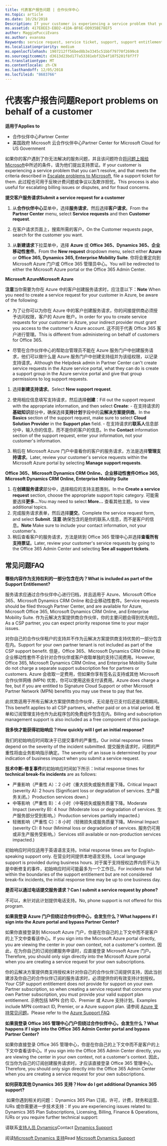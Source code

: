 ```yaml
---
title: 代表客户报告问题 | 合作伙伴中心
ms.topic: article
ms.date: 10/29/2018
Description: If your customer is experiencing a service problem that you can''t resolve, and that meets the criteria described in Escalate problems to Microsoft, file a support ticket for them.
ms.assetid: 417E8EE3-EBD2-41DA-BF6E-DD935BE78EF5
author: MaggiePucciEvans
ms.author: evansma
Keywords: service request, service ticket, support, support entitlement, aobo, Azure aobo
ms.localizationpriority: medium
ms.openlocfilehash: 1907212ff56bed8b3e3345c51bbf79770f2699c8
ms.sourcegitcommit: d3613d23bd177a53381ebf32b4f1075201f8f7f7
ms.translationtype: MT
ms.contentlocale: zh-CN
ms.lasthandoff: 12/05/2018
ms.locfileid: "8683766"
---
```

# <a name="report-problems-on-behalf-of-a-customer"></a><span data-ttu-id="d0a11-102">代表客户报告问题</span><span class="sxs-lookup"><span data-stu-id="d0a11-102">Report problems on behalf of a customer</span></span>

**<span data-ttu-id="d0a11-103">适用于</span><span class="sxs-lookup"><span data-stu-id="d0a11-103">Applies to</span></span>**

-  <span data-ttu-id="d0a11-104">合作伙伴中心</span><span class="sxs-lookup"><span data-stu-id="d0a11-104">Partner Center</span></span>
-  <span data-ttu-id="d0a11-105">美国政府 Microsoft 云合作伙伴中心</span><span class="sxs-lookup"><span data-stu-id="d0a11-105">Partner Center for Microsoft Cloud for US Government</span></span>


<span data-ttu-id="d0a11-106">如果你的客户遇到了你无法解决的服务问题，并且该问题符合[将问题上报给 Microsoft](escalate-problems-to-microsoft.md)中所述的条件，请为他们提出支持票证。</span><span class="sxs-lookup"><span data-stu-id="d0a11-106">If your customer is experiencing a service problem that you can't resolve, and that meets the criteria described in [Escalate problems to Microsoft](escalate-problems-to-microsoft.md), file a support ticket for them.</span></span> <span data-ttu-id="d0a11-107">此过程也可用于反映计费问题或争议以及欺诈担忧。</span><span class="sxs-lookup"><span data-stu-id="d0a11-107">This process is also useful for escalating billing issues or disputes, and for fraud concerns.</span></span>

**<span data-ttu-id="d0a11-108">提交客户服务请求</span><span class="sxs-lookup"><span data-stu-id="d0a11-108">Submit a service request for a customer</span></span>**

1.  <span data-ttu-id="d0a11-109">从**合作伙伴中心**菜单中，选择**服务请求**，然后选择**客户请求**。</span><span class="sxs-lookup"><span data-stu-id="d0a11-109">From the **Partner Center** menu, select **Service requests** and then **Customer request**.</span></span> 

2.  <span data-ttu-id="d0a11-110">在客户请求页面上，搜索所需的客户。</span><span class="sxs-lookup"><span data-stu-id="d0a11-110">On the Customer requests page, search for the customer you want.</span></span>

3.  <span data-ttu-id="d0a11-111">从**新建请求**下拉菜单中，选择 **Azure** 或 **Office 365、Dynamics 365、企业移动性套件**。</span><span class="sxs-lookup"><span data-stu-id="d0a11-111">From the **New request** dropdown menu, select either **Azure** or **Office 365, Dynamics 365, Enterprise Mobility Suite**.</span></span> <span data-ttu-id="d0a11-112">你将会重定向到 Microsoft Azure 门户或 Office 365 管理员中心。</span><span class="sxs-lookup"><span data-stu-id="d0a11-112">You will be redirected to either the Microsoft Azure portal or the Office 365 Admin Center.</span></span>

**<span data-ttu-id="d0a11-113">Microsoft Azure</span><span class="sxs-lookup"><span data-stu-id="d0a11-113">Microsoft Azure</span></span>**

<span data-ttu-id="d0a11-114">**注意**当你需要为你在 Azure 中的客户创建服务请求时，应注意以下：</span><span class="sxs-lookup"><span data-stu-id="d0a11-114">**Note** When you need to create a service request for your customer in Azure, be aware of the following:</span></span>

- <span data-ttu-id="d0a11-115">为了让你可以为你在 Azure 中的客户创建服务请求，你的间接提供商必须授予访问权限，客户的 Azure 帐户。</span><span class="sxs-lookup"><span data-stu-id="d0a11-115">In order for you to create service requests for your customer in Azure, your indirect provider must grant you access to the customer's Azure account.</span></span> <span data-ttu-id="d0a11-116">这不同于代表 Office 365 客户进行管理。</span><span class="sxs-lookup"><span data-stu-id="d0a11-116">This is different from administering on behalf of customers for Office 365.</span></span> 

- <span data-ttu-id="d0a11-117">尽管在合作伙伴中心的帮助台管理员不能在 Azure 服务门户中创建服务请求，他们可以做什么是 Azure 服务门户中创建支持组并为该组权限，以记录支持请求。</span><span class="sxs-lookup"><span data-stu-id="d0a11-117">Although the Helpdesk admin in Partner Center can't create service requests in the Azure service portal, what they can do is create a support group in the Azure service portal and give that group permissions to log support requests.</span></span>

1.  <span data-ttu-id="d0a11-118">选择**新建支持请求**。</span><span class="sxs-lookup"><span data-stu-id="d0a11-118">Select **New support request**.</span></span>
2.  <span data-ttu-id="d0a11-119">使用相应信息填写支持请求，然后选择**创建**：</span><span class="sxs-lookup"><span data-stu-id="d0a11-119">Fill out the support request with the appropriate information, and then select **Create**:</span></span>
        -   <span data-ttu-id="d0a11-120">在支持请求的**基础知识**部分中，确保选择**支持计划**字段中的**云解决方案提供商**。</span><span class="sxs-lookup"><span data-stu-id="d0a11-120">In the **Basics** section of the support request, make sure to select **Cloud Solution Provider** in the **Support plan** field.</span></span>
        -   <span data-ttu-id="d0a11-121">在支持请求的**联系人**信息部分中，输入你的信息，而不是你的客户的信息。</span><span class="sxs-lookup"><span data-stu-id="d0a11-121">In the **Contact** information section of the support request, enter your information, not your customer's information.</span></span>

3.  <span data-ttu-id="d0a11-122">稍后在 Microsoft Azure 门户中查看你的客户的服务请求，方法是选择**管理支持请求**。</span><span class="sxs-lookup"><span data-stu-id="d0a11-122">Later, review your customer's service requests within the Microsoft Azure portal by selecting **Manage support requests**.</span></span>



**<span data-ttu-id="d0a11-123">Office 365、Microsoft Dynamics CRM Online、企业移动性套件</span><span class="sxs-lookup"><span data-stu-id="d0a11-123">Office 365, Microsoft Dynamics CRM Online, Enterprise Mobility Suite</span></span>**

1. <span data-ttu-id="d0a11-124">在**创建服务请求**部分中，选择相应的支持主题类别。</span><span class="sxs-lookup"><span data-stu-id="d0a11-124">In the **Create a service request** section, choose the appropriate support topic category.</span></span> <span data-ttu-id="d0a11-125">可能需要选择**更多…**</span><span class="sxs-lookup"><span data-stu-id="d0a11-125">You may need to select **More…**</span></span> <span data-ttu-id="d0a11-126">查看其他主题。</span><span class="sxs-lookup"><span data-stu-id="d0a11-126">to view additional topics.</span></span>    
2. <span data-ttu-id="d0a11-127">完成服务请求表单，然后选择**提交**。</span><span class="sxs-lookup"><span data-stu-id="d0a11-127">Complete the service request form, and select **Submit**.</span></span>
    <span data-ttu-id="d0a11-128">**注意** 确保包含的是你的联系人信息，而不是客户的信息。</span><span class="sxs-lookup"><span data-stu-id="d0a11-128">**Note**  Make sure to include your contact information, not your customer's.</span></span>
3. <span data-ttu-id="d0a11-129">稍后查看客户的服务请求，方法是转到 Office 365 管理中心并选择**查看所有支持票证**。</span><span class="sxs-lookup"><span data-stu-id="d0a11-129">Later, review your customer's service requests by going to the Office 365 Admin Center and selecting **See all support tickets**.</span></span>

## <a name="faq"></a><span data-ttu-id="d0a11-130">常见问题</span><span class="sxs-lookup"><span data-stu-id="d0a11-130">FAQ</span></span>


**<span data-ttu-id="d0a11-131">哪些内容作为支持权利的一部分包含在内？</span><span class="sxs-lookup"><span data-stu-id="d0a11-131">What is included as part of the Support Entitlement?</span></span>**

<span data-ttu-id="d0a11-132">服务请求应通过合作伙伴中心进行归档，并且适用于 Azure、Microsoft Office 365、Microsoft Dynamics CRM Online 和企业移动性套件。</span><span class="sxs-lookup"><span data-stu-id="d0a11-132">Service requests should be filed through Partner Center, and are available for Azure, Microsoft Office 365, Microsoft Dynamics CRM Online, and Enterprise Mobility Suite.</span></span> <span data-ttu-id="d0a11-133">作为云解决方案提供商合作伙伴，你的主要问题会得到优先响应。</span><span class="sxs-lookup"><span data-stu-id="d0a11-133">As a CSP partner, you can expect priority response time to your major issues.</span></span>

<span data-ttu-id="d0a11-134">对你自己的合作伙伴租户的支持并不作为云解决方案提供商支持优势的一部分包含在内。</span><span class="sxs-lookup"><span data-stu-id="d0a11-134">Support for your own partner tenant is not included as part of the CSP support benefit.</span></span> <span data-ttu-id="d0a11-135">但是，Office 365、Microsoft Dynamics CRM Online 和企业移动性套件不会针对合作伙伴或客户收取单独的支持订阅费用。</span><span class="sxs-lookup"><span data-stu-id="d0a11-135">However, Office 365, Microsoft Dynamics CRM Online, and Enterprise Mobility Suite do not charge a separate support subscription fee for partners or customers.</span></span> <span data-ttu-id="d0a11-136">Azure 会收取一定费用，但如果你享有签名云支持或其他 Microsoft 合作伙伴网络 (MPN) 优势，你可以使用这些支付该费用。</span><span class="sxs-lookup"><span data-stu-id="d0a11-136">Azure does charge a fee, but if you are entitled to Signature Cloud Support or other Microsoft Partner Network (MPN) benefits you may use these to pay that fee.</span></span>

<span data-ttu-id="d0a11-137">此优势适用于所有云解决方案提供商合作伙伴，无论是在已支付后还是试用期间。</span><span class="sxs-lookup"><span data-stu-id="d0a11-137">This benefit applies to all CSP partners, whether paid or on a trial period.</span></span> <span data-ttu-id="d0a11-138">帐单和订阅管理支持也作为此程序包的免费组件包含在内。</span><span class="sxs-lookup"><span data-stu-id="d0a11-138">Billing and subscription management support is also included as a free component of this package.</span></span>

**<span data-ttu-id="d0a11-139">我多快才能获得初始响应？</span><span class="sxs-lookup"><span data-stu-id="d0a11-139">How quickly will I get an initial response?</span></span>**

<span data-ttu-id="d0a11-140">我们的初始响应时间取决于已提交事件的严重性。</span><span class="sxs-lookup"><span data-stu-id="d0a11-140">Our initial response times depend on the severity of the incident submitted.</span></span> <span data-ttu-id="d0a11-141">提交服务请求时，问题的严重性将由业务影响指示确定。</span><span class="sxs-lookup"><span data-stu-id="d0a11-141">The severity of an issue is determined by your indication of business impact when you submit a service request.</span></span>

<span data-ttu-id="d0a11-142">**技术中断-修复事件**的初始响应时间如下所示：</span><span class="sxs-lookup"><span data-stu-id="d0a11-142">Initial response times for **technical break-fix incidents** are as follows:</span></span>

-   <span data-ttu-id="d0a11-143">严重影响（严重性 A）：2 小时（重大损失或服务质量下降。</span><span class="sxs-lookup"><span data-stu-id="d0a11-143">Critical Impact (severity A): 2 hours (Significant loss or degradation of services.</span></span> <span data-ttu-id="d0a11-144">生产服务关闭。）</span><span class="sxs-lookup"><span data-stu-id="d0a11-144">Production services down.)</span></span>
-   <span data-ttu-id="d0a11-145">中等影响（严重性 B）：4 小时（中等损失或服务质量下降。</span><span class="sxs-lookup"><span data-stu-id="d0a11-145">Moderate Impact (severity B): 4 hour (Moderate loss or degradation of services.</span></span> <span data-ttu-id="d0a11-146">生产服务部分受到影响。）</span><span class="sxs-lookup"><span data-stu-id="d0a11-146">Production services partially impacted.)</span></span>
-   <span data-ttu-id="d0a11-147">轻微影响（严重性 C）：8 小时（轻微损失或服务质量下降。</span><span class="sxs-lookup"><span data-stu-id="d0a11-147">Minimal Impact (severity C): 8 hour (Minimal loss or degradation of services.</span></span> <span data-ttu-id="d0a11-148">服务仍可用或非生产服务受影响。）</span><span class="sxs-lookup"><span data-stu-id="d0a11-148">Services still available or non-production services impacted.)</span></span>

<span data-ttu-id="d0a11-149">初始响应时间仅适用于英语语言支持。</span><span class="sxs-lookup"><span data-stu-id="d0a11-149">Initial response times are for English-speaking support only.</span></span> <span data-ttu-id="d0a11-150">在营业时间提供本地语言支持。</span><span class="sxs-lookup"><span data-stu-id="d0a11-150">Local language support is provided during business hours.</span></span>
<span data-ttu-id="d0a11-151">对于属于支持授权边界内但不认为是中断修复的事件，初始响应时间可能最多为一个工作日。</span><span class="sxs-lookup"><span data-stu-id="d0a11-151">For incidents that fall within the boundaries of the support entitlement but are not considered break-fix incidents, the initial response time may be up to one business day.</span></span>

**<span data-ttu-id="d0a11-152">是否可以通过电话提交服务请求？</span><span class="sxs-lookup"><span data-stu-id="d0a11-152">Can I submit a service request by phone?</span></span>**

<span data-ttu-id="d0a11-153">不可以，未针对此计划提供电话支持。</span><span class="sxs-lookup"><span data-stu-id="d0a11-153">No, phone support is not offered for this program.</span></span>

**<span data-ttu-id="d0a11-154">如果我登录 Azure 门户但绕过合作伙伴中心，会发生什么？</span><span class="sxs-lookup"><span data-stu-id="d0a11-154">What happens if I sign into the Azure portal and bypass Partner Center?</span></span>**

<span data-ttu-id="d0a11-155">如果你直接登录到 Microsoft Azure 门户，你是在你自己的上下文中而不是客户的上下文中查看该中心。</span><span class="sxs-lookup"><span data-stu-id="d0a11-155">If you sign into the Microsoft Azure portal directly, you are viewing the center in your own context, not a customer's context.</span></span> <span data-ttu-id="d0a11-156">因此，在为你自己的订阅创建服务申请时，应直接登录 Microsoft Azure 门户。</span><span class="sxs-lookup"><span data-stu-id="d0a11-156">Therefore, you should only sign directly into the Microsoft Azure portal when you are creating a service request for your own subscriptions.</span></span>

<span data-ttu-id="d0a11-157">你的云解决方案提供商支持授权未针对你自己的合作伙伴订阅提供支持，因此当创建涉及你自己的合作伙伴订阅的服务请求时，必须提供你的有效支持计划授权。</span><span class="sxs-lookup"><span data-stu-id="d0a11-157">Your CSP support entitlement does not provide for support on your own Partner subscription, so when creating a service request that concerns your own Partner subscription, you must provide your valid support plan entitlement.</span></span> <span data-ttu-id="d0a11-158">示例包括 MPN 合约 ID、Premier 或 Azure 支持计划。</span><span class="sxs-lookup"><span data-stu-id="d0a11-158">Examples include MPN contract ID, Premier, or a Azure support plan.</span></span> <span data-ttu-id="d0a11-159">请参阅 [Azure 支持常见问题](http://go.microsoft.com/fwlink/?LinkId=717532)。</span><span class="sxs-lookup"><span data-stu-id="d0a11-159">Please refer to the [Azure Support FAQ](http://go.microsoft.com/fwlink/?LinkId=717532).</span></span>

**<span data-ttu-id="d0a11-160">如果我登录 Office 365 管理中心门户但绕过合作伙伴中心，会发生什么？</span><span class="sxs-lookup"><span data-stu-id="d0a11-160">What happens if I sign into the Office 365 Admin Center portal and bypass Partner Center?</span></span>**

<span data-ttu-id="d0a11-161">如果你直接登录 Office 365 管理中心，你是在你自己的上下文中而不是客户的上下文中查看该中心。</span><span class="sxs-lookup"><span data-stu-id="d0a11-161">If you sign into the Office 365 Admin Center directly, you are viewing the center in your own context, not a customer's context.</span></span> <span data-ttu-id="d0a11-162">因此，仅当你为自己的订阅创建服务请求时，才应该直接登录 Office 365 管理中心。</span><span class="sxs-lookup"><span data-stu-id="d0a11-162">Therefore, you should only sign directly into the Office 365 Admin Center when you are creating a service request for your own subscriptions.</span></span>

**<span data-ttu-id="d0a11-163">如何获取其他 Dynamics 365 支持？</span><span class="sxs-lookup"><span data-stu-id="d0a11-163">How do I get additional Dynamics 365 support?</span></span>**

 <span data-ttu-id="d0a11-164">如果你遇到相关的问题： Dynamics 365 Plan 订阅，许可，计费，财务和运营、 IURs 或你需要进一步技术支持：</span><span class="sxs-lookup"><span data-stu-id="d0a11-164">If you are experiencing issues related to: Dynamics 365 Plan Subscriptions, Licensing, Billing, Finance & Operations, IURs or you require further technical support:</span></span>
 
<span data-ttu-id="d0a11-165">请联系[支持人员 Dynamics](https://docs.microsoft.com/dynamics365/customer-engagement/admin/contact-technical-support)</span><span class="sxs-lookup"><span data-stu-id="d0a11-165">Contact [Dynamics Support](https://docs.microsoft.com/dynamics365/customer-engagement/admin/contact-technical-support)</span></span>

<span data-ttu-id="d0a11-166">阅读[Microsoft Dynamics 支持](https://support.microsoft.com/help/4052881/faq-microsoft-dynamics-365-for-unified-operations-iur)</span><span class="sxs-lookup"><span data-stu-id="d0a11-166">Read [Microsoft Dynamics Support](https://support.microsoft.com/help/4052881/faq-microsoft-dynamics-365-for-unified-operations-iur)</span></span>



